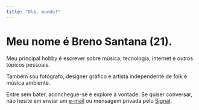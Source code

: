 ```yaml
---
title: "Olá, mundo!"
---
```


# Meu nome é Breno Santana (21).

Meu principal hobby é escrever sobre música, tecnologia, internet e outros tópicos pessoais.

Também sou fotógrafo, designer gráfico e artista independente de folk e música ambiente.

Entre sem bater, aconchegue-se e explore à vontade. Se quiser conversar, não hesite em enviar um [e-mail](mailto:breno@coaxito.com) ou mensagem privada pelo [Signal](https://signal.me/#eu/YGT5NxLnek0_hkaapo3XbU8iYTTscESW9n5Mka3NCJQXZ-HlkEBLXopDW_DN16Iz).